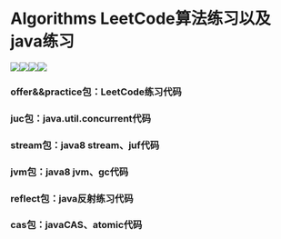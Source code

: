 # Algorithms LeetCode算法练习以及java练习

![](https://img.shields.io/badge/java-100%25-yellowgreen)![](https://img.shields.io/badge/code%20coverage-50%25-brightgreen)[![](https://img.shields.io/badge/link-planb.org.cn-blue)](http://www.planb.org.cn)![](https://img.shields.io/badge/status-updating-lightgrey)

### offer&&practice包：LeetCode练习代码
### juc包：java.util.concurrent代码
### stream包：java8 stream、juf代码
### jvm包：java8 jvm、gc代码
### reflect包：java反射练习代码
### cas包：javaCAS、atomic代码
